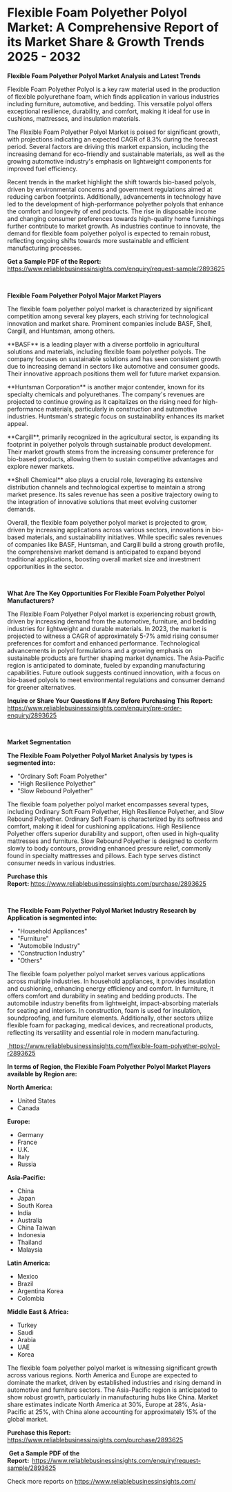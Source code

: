 <p><h1>Flexible Foam Polyether Polyol Market: A Comprehensive Report of its Market Share & Growth Trends 2025 - 2032</h1></p><p><strong>Flexible Foam Polyether Polyol Market Analysis and Latest Trends</strong></p>
<p><p>Flexible Foam Polyether Polyol is a key raw material used in the production of flexible polyurethane foam, which finds application in various industries including furniture, automotive, and bedding. This versatile polyol offers exceptional resilience, durability, and comfort, making it ideal for use in cushions, mattresses, and insulation materials.</p><p>The Flexible Foam Polyether Polyol Market is poised for significant growth, with projections indicating an expected CAGR of 8.3% during the forecast period. Several factors are driving this market expansion, including the increasing demand for eco-friendly and sustainable materials, as well as the growing automotive industry's emphasis on lightweight components for improved fuel efficiency.</p><p>Recent trends in the market highlight the shift towards bio-based polyols, driven by environmental concerns and government regulations aimed at reducing carbon footprints. Additionally, advancements in technology have led to the development of high-performance polyether polyols that enhance the comfort and longevity of end products. The rise in disposable income and changing consumer preferences towards high-quality home furnishings further contribute to market growth. As industries continue to innovate, the demand for flexible foam polyether polyol is expected to remain robust, reflecting ongoing shifts towards more sustainable and efficient manufacturing processes.</p></p>
<p><strong>Get a Sample PDF of the Report:&nbsp;</strong> <a href="https://www.reliablebusinessinsights.com/enquiry/request-sample/2893625?utm_campaign=3043&utm_medium=2&utm_source=Github&utm_content=ia&utm_term=15032025&utm_id=flexible-foam-polyether-polyol">https://www.reliablebusinessinsights.com/enquiry/request-sample/2893625</a></p>
<p>&nbsp;</p>
<p><strong>Flexible Foam Polyether Polyol Major Market Players</strong></p>
<p><p>The flexible foam polyether polyol market is characterized by significant competition among several key players, each striving for technological innovation and market share. Prominent companies include BASF, Shell, Cargill, and Huntsman, among others.</p><p>**BASF** is a leading player with a diverse portfolio in agricultural solutions and materials, including flexible foam polyether polyols. The company focuses on sustainable solutions and has seen consistent growth due to increasing demand in sectors like automotive and consumer goods. Their innovative approach positions them well for future market expansion.</p><p>**Huntsman Corporation** is another major contender, known for its specialty chemicals and polyurethanes. The company's revenues are projected to continue growing as it capitalizes on the rising need for high-performance materials, particularly in construction and automotive industries. Huntsman's strategic focus on sustainability enhances its market appeal.</p><p>**Cargill**, primarily recognized in the agricultural sector, is expanding its footprint in polyether polyols through sustainable product development. Their market growth stems from the increasing consumer preference for bio-based products, allowing them to sustain competitive advantages and explore newer markets.</p><p>**Shell Chemical** also plays a crucial role, leveraging its extensive distribution channels and technological expertise to maintain a strong market presence. Its sales revenue has seen a positive trajectory owing to the integration of innovative solutions that meet evolving customer demands.</p><p>Overall, the flexible foam polyether polyol market is projected to grow, driven by increasing applications across various sectors, innovations in bio-based materials, and sustainability initiatives. While specific sales revenues of companies like BASF, Huntsman, and Cargill build a strong growth profile, the comprehensive market demand is anticipated to expand beyond traditional applications, boosting overall market size and investment opportunities in the sector.</p></p>
<p>&nbsp;</p>
<p><strong>What Are The Key Opportunities For Flexible Foam Polyether Polyol Manufacturers?</strong></p>
<p><p>The Flexible Foam Polyether Polyol market is experiencing robust growth, driven by increasing demand from the automotive, furniture, and bedding industries for lightweight and durable materials. In 2023, the market is projected to witness a CAGR of approximately 5-7% amid rising consumer preferences for comfort and enhanced performance. Technological advancements in polyol formulations and a growing emphasis on sustainable products are further shaping market dynamics. The Asia-Pacific region is anticipated to dominate, fueled by expanding manufacturing capabilities. Future outlook suggests continued innovation, with a focus on bio-based polyols to meet environmental regulations and consumer demand for greener alternatives.</p></p>
<p><strong>Inquire or Share Your Questions If Any Before Purchasing This Report:</strong> <a href="https://www.reliablebusinessinsights.com/enquiry/pre-order-enquiry/2893625?utm_campaign=3043&utm_medium=2&utm_source=Github&utm_content=ia&utm_term=15032025&utm_id=flexible-foam-polyether-polyol">https://www.reliablebusinessinsights.com/enquiry/pre-order-enquiry/2893625</a></p>
<p>&nbsp;</p>
<p><strong>Market Segmentation</strong></p>
<p><strong>The Flexible Foam Polyether Polyol Market Analysis by types is segmented into:</strong></p>
<p><ul><li>"Ordinary Soft Foam Polyether"</li><li>"High Resilience Polyether"</li><li>"Slow Rebound Polyether"</li></ul></p>
<p><p>The flexible foam polyether polyol market encompasses several types, including Ordinary Soft Foam Polyether, High Resilience Polyether, and Slow Rebound Polyether. Ordinary Soft Foam is characterized by its softness and comfort, making it ideal for cushioning applications. High Resilience Polyether offers superior durability and support, often used in high-quality mattresses and furniture. Slow Rebound Polyether is designed to conform slowly to body contours, providing enhanced pressure relief, commonly found in specialty mattresses and pillows. Each type serves distinct consumer needs in various industries.</p></p>
<p><strong>Purchase this Report:&nbsp;</strong><a href="https://www.reliablebusinessinsights.com/purchase/2893625?utm_campaign=3043&utm_medium=2&utm_source=Github&utm_content=ia&utm_term=15032025&utm_id=flexible-foam-polyether-polyol">https://www.reliablebusinessinsights.com/purchase/2893625</a></p>
<p>&nbsp;</p>
<p><strong>The Flexible Foam Polyether Polyol Market Industry Research by Application is segmented into:</strong></p>
<p><ul><li>"Household Appliances"</li><li>"Furniture"</li><li>"Automobile Industry"</li><li>"Construction Industry"</li><li>"Others"</li></ul></p>
<p><p>The flexible foam polyether polyol market serves various applications across multiple industries. In household appliances, it provides insulation and cushioning, enhancing energy efficiency and comfort. In furniture, it offers comfort and durability in seating and bedding products. The automobile industry benefits from lightweight, impact-absorbing materials for seating and interiors. In construction, foam is used for insulation, soundproofing, and furniture elements. Additionally, other sectors utilize flexible foam for packaging, medical devices, and recreational products, reflecting its versatility and essential role in modern manufacturing.</p></p>
<p><a href="https://www.reliablebusinessinsights.com/flexible-foam-polyether-polyol-r2893625?utm_campaign=3043&utm_medium=2&utm_source=Github&utm_content=ia&utm_term=15032025&utm_id=flexible-foam-polyether-polyol">&nbsp;https://www.reliablebusinessinsights.com/flexible-foam-polyether-polyol-r2893625</a></p>
<p><strong>In terms of Region, the Flexible Foam Polyether Polyol Market Players available by Region are:</strong></p>
<p>
    <p> <strong> North America: </strong>
        <ul>
            <li>United States</li>
            <li>Canada</li>
        </ul>
        </p> 
    <p> <strong> Europe: </strong>
        <ul>
            <li>Germany</li>
            <li>France</li>
            <li>U.K.</li>
            <li>Italy</li>
            <li>Russia</li>
        </ul>
        </p> 
    <p> <strong> Asia-Pacific: </strong>
        <ul>
            <li>China</li>
            <li>Japan</li>
            <li>South Korea</li>
            <li>India</li>
            <li>Australia</li>
            <li>China Taiwan</li>
            <li>Indonesia</li>
            <li>Thailand</li>
            <li>Malaysia</li>
        </ul>
        </p> 
    <p> <strong> Latin America: </strong>
        <ul>
            <li>Mexico</li>
            <li>Brazil</li>
            <li>Argentina Korea</li>
            <li>Colombia</li>
        </ul>
        </p> 
    <p> <strong> Middle East & Africa: </strong>
        <ul>
            <li>Turkey</li>
            <li>Saudi</li>
            <li>Arabia</li>
            <li>UAE</li>
            <li>Korea</li>
        </ul>
    </p>
    </p>
<p><p>The flexible foam polyether polyol market is witnessing significant growth across various regions. North America and Europe are expected to dominate the market, driven by established industries and rising demand in automotive and furniture sectors. The Asia-Pacific region is anticipated to show robust growth, particularly in manufacturing hubs like China. Market share estimates indicate North America at 30%, Europe at 28%, Asia-Pacific at 25%, with China alone accounting for approximately 15% of the global market.</p></p>
<p><strong>Purchase this Report: </strong><a href="https://www.reliablebusinessinsights.com/purchase/2893625?utm_campaign=3043&utm_medium=2&utm_source=Github&utm_content=ia&utm_term=15032025&utm_id=flexible-foam-polyether-polyol">https://www.reliablebusinessinsights.com/purchase/2893625</a></p>
<p>&nbsp;<strong>Get a Sample PDF of the Report:&nbsp;&nbsp;</strong><a href="https://www.reliablebusinessinsights.com/enquiry/request-sample/2893625?utm_campaign=3043&utm_medium=2&utm_source=Github&utm_content=ia&utm_term=15032025&utm_id=flexible-foam-polyether-polyol">https://www.reliablebusinessinsights.com/enquiry/request-sample/2893625</a></p>
<p><strong></strong></p>
<p>Check more reports on <a href="https://www.reliablebusinessinsights.com/?utm_campaign=3043&utm_medium=2&utm_source=Github&utm_content=ia&utm_term=15032025&utm_id=flexible-foam-polyether-polyol">https://www.reliablebusinessinsights.com/</a></p>